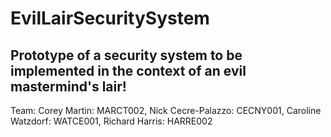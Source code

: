 # EvilLairSecuritySystem
## Prototype of a security system to be implemented in the context of an evil mastermind's lair!
Team: Corey Martin: MARCT002, Nick Cecre-Palazzo: CECNY001, Caroline Watzdorf: WATCE001, Richard Harris: HARRE002
